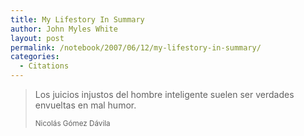 ```yaml
---
title: My Lifestory In Summary
author: John Myles White
layout: post
permalink: /notebook/2007/06/12/my-lifestory-in-summary/
categories:
  - Citations
---
```


<blockquote>
<p>Los juicios injustos del hombre inteligente suelen ser verdades envueltas en mal humor.</p>

<small>Nicolás Gómez Dávila</small>
</blockquote>
